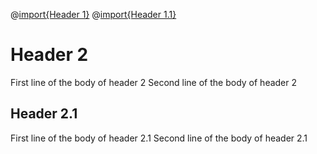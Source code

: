 @[import{Header 1}](multi-block.md)
@[import{Header 1.1}](multi-block.md)
# Header 2
First line of the body of header 2
Second line of the body of header 2
## Header 2.1
First line of the body of header 2.1
Second line of the body of header 2.1